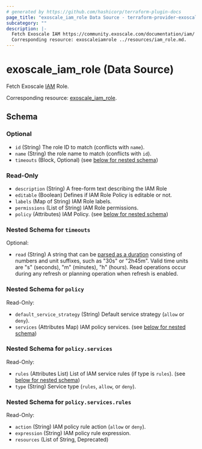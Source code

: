 ```yaml
---
# generated by https://github.com/hashicorp/terraform-plugin-docs
page_title: "exoscale_iam_role Data Source - terraform-provider-exoscale"
subcategory: ""
description: |-
  Fetch Exoscale IAM https://community.exoscale.com/documentation/iam/ Role.
  Corresponding resource: exoscaleiamrole ../resources/iam_role.md.
---
```


# exoscale_iam_role (Data Source)

Fetch Exoscale [IAM](https://community.exoscale.com/documentation/iam/) Role.

Corresponding resource: [exoscale_iam_role](../resources/iam_role.md).



<!-- schema generated by tfplugindocs -->
## Schema

### Optional

- `id` (String) The role ID to match (conflicts with `name`).
- `name` (String) the role name to match (conflicts with `id`).
- `timeouts` (Block, Optional) (see [below for nested schema](#nestedblock--timeouts))

### Read-Only

- `description` (String) A free-form text describing the IAM Role
- `editable` (Boolean) Defines if IAM Role Policy is editable or not.
- `labels` (Map of String) IAM Role labels.
- `permissions` (List of String) IAM Role permissions.
- `policy` (Attributes) IAM Policy. (see [below for nested schema](#nestedatt--policy))

<a id="nestedblock--timeouts"></a>
### Nested Schema for `timeouts`

Optional:

- `read` (String) A string that can be [parsed as a duration](https://pkg.go.dev/time#ParseDuration) consisting of numbers and unit suffixes, such as "30s" or "2h45m". Valid time units are "s" (seconds), "m" (minutes), "h" (hours). Read operations occur during any refresh or planning operation when refresh is enabled.


<a id="nestedatt--policy"></a>
### Nested Schema for `policy`

Read-Only:

- `default_service_strategy` (String) Default service strategy (`allow` or `deny`).
- `services` (Attributes Map) IAM policy services. (see [below for nested schema](#nestedatt--policy--services))

<a id="nestedatt--policy--services"></a>
### Nested Schema for `policy.services`

Read-Only:

- `rules` (Attributes List) List of IAM service rules (if type is `rules`). (see [below for nested schema](#nestedatt--policy--services--rules))
- `type` (String) Service type (`rules`, `allow`, or `deny`).

<a id="nestedatt--policy--services--rules"></a>
### Nested Schema for `policy.services.rules`

Read-Only:

- `action` (String) IAM policy rule action (`allow` or `deny`).
- `expression` (String) IAM policy rule expression.
- `resources` (List of String, Deprecated)


